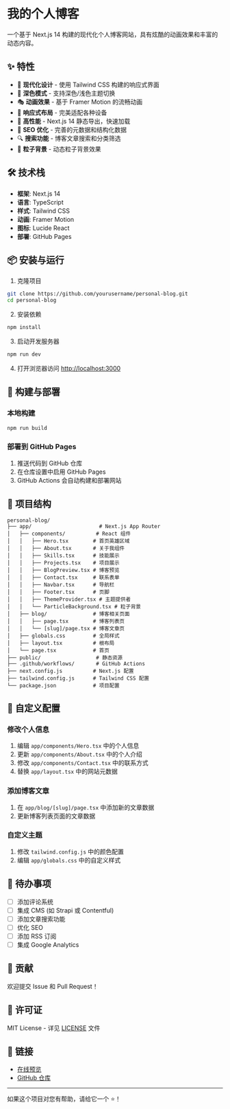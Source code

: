 # 我的个人博客

一个基于 Next.js 14 构建的现代化个人博客网站，具有炫酷的动画效果和丰富的动态内容。

## ✨ 特性

- 🎨 **现代化设计** - 使用 Tailwind CSS 构建的响应式界面
- 🌙 **深色模式** - 支持深色/浅色主题切换
- 🎭 **动画效果** - 基于 Framer Motion 的流畅动画
- 📱 **响应式布局** - 完美适配各种设备
- 🚀 **高性能** - Next.js 14 静态导出，快速加载
- 🎯 **SEO 优化** - 完善的元数据和结构化数据
- 🔍 **搜索功能** - 博客文章搜索和分类筛选
- 💫 **粒子背景** - 动态粒子背景效果

## 🛠️ 技术栈

- **框架**: Next.js 14
- **语言**: TypeScript
- **样式**: Tailwind CSS
- **动画**: Framer Motion
- **图标**: Lucide React
- **部署**: GitHub Pages

## 📦 安装与运行

1. 克隆项目
```bash
git clone https://github.com/yourusername/personal-blog.git
cd personal-blog
```

2. 安装依赖
```bash
npm install
```

3. 启动开发服务器
```bash
npm run dev
```

4. 打开浏览器访问 [http://localhost:3000](http://localhost:3000)

## 🚀 构建与部署

### 本地构建
```bash
npm run build
```

### 部署到 GitHub Pages

1. 推送代码到 GitHub 仓库
2. 在仓库设置中启用 GitHub Pages
3. GitHub Actions 会自动构建和部署网站

## 📁 项目结构

```
personal-blog/
├── app/                      # Next.js App Router
│   ├── components/          # React 组件
│   │   ├── Hero.tsx        # 首页英雄区域
│   │   ├── About.tsx       # 关于我组件
│   │   ├── Skills.tsx      # 技能展示
│   │   ├── Projects.tsx    # 项目展示
│   │   ├── BlogPreview.tsx # 博客预览
│   │   ├── Contact.tsx     # 联系表单
│   │   ├── Navbar.tsx      # 导航栏
│   │   ├── Footer.tsx      # 页脚
│   │   ├── ThemeProvider.tsx # 主题提供者
│   │   └── ParticleBackground.tsx # 粒子背景
│   ├── blog/               # 博客相关页面
│   │   ├── page.tsx        # 博客列表页
│   │   └── [slug]/page.tsx # 博客文章页
│   ├── globals.css         # 全局样式
│   ├── layout.tsx          # 根布局
│   └── page.tsx            # 首页
├── public/                  # 静态资源
├── .github/workflows/       # GitHub Actions
├── next.config.js          # Next.js 配置
├── tailwind.config.js      # Tailwind CSS 配置
└── package.json            # 项目配置
```

## 🎨 自定义配置

### 修改个人信息

1. 编辑 `app/components/Hero.tsx` 中的个人信息
2. 更新 `app/components/About.tsx` 中的个人介绍
3. 修改 `app/components/Contact.tsx` 中的联系方式
4. 替换 `app/layout.tsx` 中的网站元数据

### 添加博客文章

1. 在 `app/blog/[slug]/page.tsx` 中添加新的文章数据
2. 更新博客列表页面的文章数据

### 自定义主题

1. 修改 `tailwind.config.js` 中的颜色配置
2. 编辑 `app/globals.css` 中的自定义样式

## 📝 待办事项

- [ ] 添加评论系统
- [ ] 集成 CMS (如 Strapi 或 Contentful)
- [ ] 添加文章搜索功能
- [ ] 优化 SEO
- [ ] 添加 RSS 订阅
- [ ] 集成 Google Analytics

## 🤝 贡献

欢迎提交 Issue 和 Pull Request！

## 📄 许可证

MIT License - 详见 [LICENSE](LICENSE) 文件

## 🔗 链接

- [在线预览](https://yourusername.github.io/personal-blog)
- [GitHub 仓库](https://github.com/yourusername/personal-blog)

---

如果这个项目对您有帮助，请给它一个 ⭐️！ 